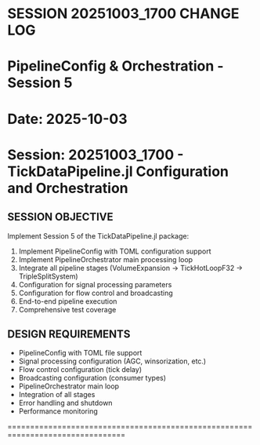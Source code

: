 # SESSION 20251003_1700 CHANGE LOG
# PipelineConfig & Orchestration - Session 5
# Date: 2025-10-03
# Session: 20251003_1700 - TickDataPipeline.jl Configuration and Orchestration

## SESSION OBJECTIVE
Implement Session 5 of the TickDataPipeline.jl package:
1. Implement PipelineConfig with TOML configuration support
2. Implement PipelineOrchestrator main processing loop
3. Integrate all pipeline stages (VolumeExpansion → TickHotLoopF32 → TripleSplitSystem)
4. Configuration for signal processing parameters
5. Configuration for flow control and broadcasting
6. End-to-end pipeline execution
7. Comprehensive test coverage

## DESIGN REQUIREMENTS
- PipelineConfig with TOML file support
- Signal processing configuration (AGC, winsorization, etc.)
- Flow control configuration (tick delay)
- Broadcasting configuration (consumer types)
- PipelineOrchestrator main loop
- Integration of all stages
- Error handling and shutdown
- Performance monitoring

================================================================================

